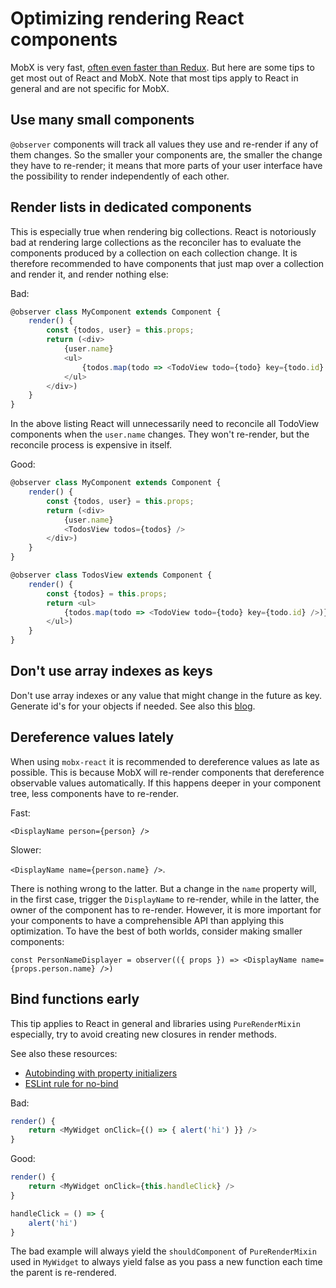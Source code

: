 # Optimizing rendering React components

MobX is very fast, [often even faster than Redux](https://twitter.com/mweststrate/status/718444275239882753). But here are some tips to get most out of React and MobX. Note that most tips apply to React in general and are not specific for MobX.

## Use many small components

`@observer` components will track all values they use and re-render if any of them changes.
So the smaller your components are, the smaller the change they have to re-render; it means that more parts of your user interface have the possibility to render independently of each other.

## Render lists in dedicated components

This is especially true when rendering big collections.
React is notoriously bad at rendering large collections as the reconciler has to evaluate the components produced by a collection on each collection change.
It is therefore recommended to have components that just map over a collection and render it, and render nothing else:

Bad:

```javascript
@observer class MyComponent extends Component {
    render() {
        const {todos, user} = this.props;
        return (<div>
            {user.name}
            <ul>
                {todos.map(todo => <TodoView todo={todo} key={todo.id} />)}
            </ul>
        </div>)
    }
}
```

In the above listing React will unnecessarily need to reconcile all TodoView components when the `user.name` changes. They won't re-render, but the reconcile process is expensive in itself.

Good:

```javascript
@observer class MyComponent extends Component {
    render() {
        const {todos, user} = this.props;
        return (<div>
            {user.name}
            <TodosView todos={todos} />
        </div>)
    }
}

@observer class TodosView extends Component {
    render() {
        const {todos} = this.props;
        return <ul>
            {todos.map(todo => <TodoView todo={todo} key={todo.id} />)}
        </ul>)
    }
}
```

## Don't use array indexes as keys

Don't use array indexes or any value that might change in the future as key. Generate id's for your objects if needed.
See also this [blog](https://medium.com/@robinpokorny/index-as-a-key-is-an-anti-pattern-e0349aece318).

## Dereference values lately

When using `mobx-react` it is recommended to dereference values as late as possible.
This is because MobX will re-render components that dereference observable values automatically.
If this happens deeper in your component tree, less components have to re-render.

Fast:

`<DisplayName person={person} />`

Slower:

`<DisplayName name={person.name} />`.

There is nothing wrong to the latter.
But a change in the `name` property will, in the first case, trigger the `DisplayName` to re-render, while in the latter, the owner of the component has to re-render.
However, it is more important for your components to have a comprehensible API than applying this optimization.
To have the best of both worlds, consider making smaller components:

`const PersonNameDisplayer = observer(({ props }) => <DisplayName name={props.person.name} />)`

## Bind functions early

This tip applies to React in general and libraries using `PureRenderMixin` especially, try to avoid creating new closures in render methods.

See also these resources:
* [Autobinding with property initializers](https://facebook.github.io/react/blog/2015/01/27/react-v0.13.0-beta-1.html#autobinding)
* [ESLint rule for no-bind](https://github.com/yannickcr/eslint-plugin-react/blob/master/docs/rules/jsx-no-bind.md)


Bad:

```javascript
render() {
    return <MyWidget onClick={() => { alert('hi') }} />
}
```

Good:

```javascript
render() {
    return <MyWidget onClick={this.handleClick} />
}

handleClick = () => {
    alert('hi')
}
```

The bad example will always yield the `shouldComponent` of `PureRenderMixin` used in `MyWidget` to always yield false as you pass a new function each time the parent is re-rendered.